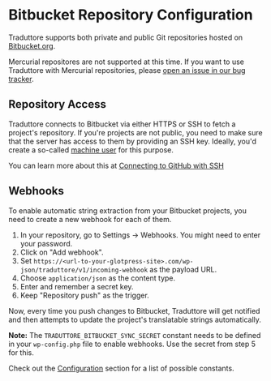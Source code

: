 #  Bitbucket Repository Configuration

Traduttore supports both private and public Git repositories hosted on [Bitbucket.org](https:/bitbucket.org).

Mercurial repositores are not supported at this time. If you want to use Traduttore with Mercurial repositories, please [open an issue in our bug tracker](https://github.com/wearerequired/traduttore/issues).

## Repository Access

Traduttore connects to Bitbucket via either HTTPS or SSH to fetch a project's repository. If you're projects are not public, you need to make sure that the server has access to them by providing an SSH key. Ideally, you'd create a so-called [machine user](https://developer.github.com/v3/guides/managing-deploy-keys/#machine-users) for this purpose.

You can learn more about this at [Connecting to GitHub with SSH](https://help.github.com/articles/connecting-to-github-with-ssh/)

## Webhooks

To enable automatic string extraction from your Bitbucket projects, you need to create a new webhook for each of them.

1. In your repository, go to Settings -> Webhooks. You might need to enter your password.
2. Click on "Add webhook".
3. Set `https://<url-to-your-glotpress-site>.com/wp-json/traduttore/v1/incoming-webhook` as the payload URL.
4. Choose `application/json` as the content type.
5. Enter and remember a secret key.
6. Keep "Repository push" as the trigger.

Now, every time you push changes to Bitbucket, Traduttore will get notified and then attempts to update the project's translatable strings automatically.

**Note:** The `TRADUTTORE_BITBUCKET_SYNC_SECRET` constant needs to be defined in your `wp-config.php` file to enable webhooks. Use the secret from step 5 for this.

Check out the [Configuration](configuration.md) section for a list of possible constants.
